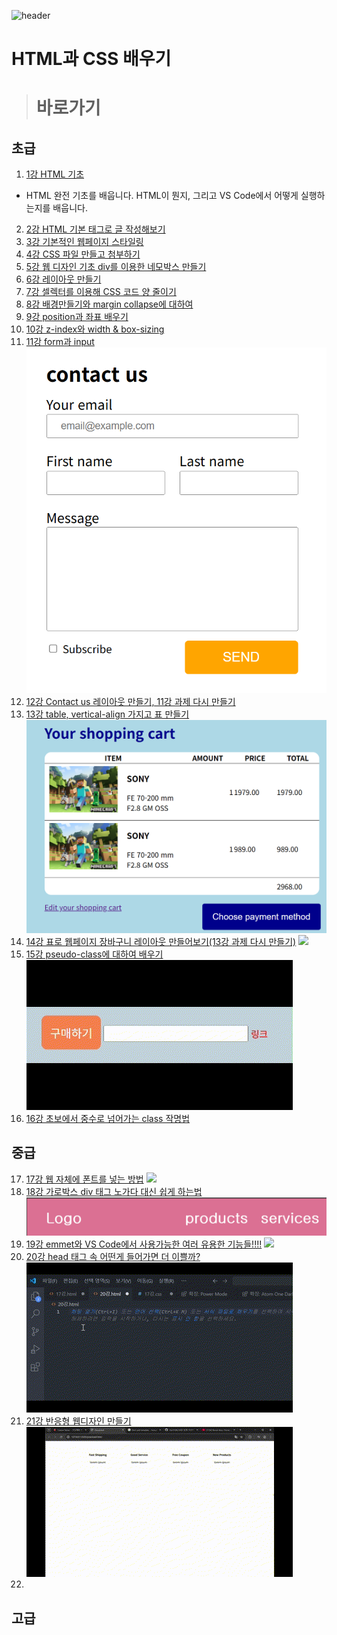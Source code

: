 ![header](https://capsule-render.vercel.app/api?type=shark&color=auto&height=300&section=header&text=HTML%20and%20CSS&fontSize=90)
# HTML과 CSS 배우기
> # 바로가기
## 초급
1. [1강 HTML 기초](./1강%20HTML%20기초/BasicHTML.md)
- HTML 완전 기초를 배웁니다. HTML이 뭔지, 그리고 VS Code에서 어떻게 실행하는지를 배웁니다.
2. [2강 HTML 기본 태그로 글 작성해보기](./2강%20HTML%20기본%20태그로%20글%20작성해보기/Lecture2.md)
3. [3강 기본적인 웹페이지 스타일링](./3강%20기본적인%20웹페이지%20스타일링/Lecture3.md)
4. [4강 CSS 파일 만들고 첨부하기](./4강%20CSS%20파일%20만들고%20첨부하기/Lecture4.md)
5. [5강 웹 디자인 기초 div를 이용한 네모박스 만들기](./5강%20웹%20디자인%20기초%20div를%20이용한%20네모박스%20만들기/Lecture5.md)
6. [6강 레이아웃 만들기](./6강%20레이아웃%20만들기/Lecture6.md)
7. [7강 셀렉터를 이용해 CSS 코드 양 줄이기](./7강%20셀렉터를%20이용해%20CSS%20코드%20양%20줄이기/Lecture7.md)
8. [8강 배경만들기와 margin collapse에 대하여](./8강%20배경%20만들기와%20margin%20collapse에%20대하여/Lecture8.md)
9.  [9강 position과 좌표 배우기](./9강%20position과%20좌표%20배우기/Lecture9.md)
10. [10강 z-index와 width & box-sizing](./10강%20z-index와%20width%20&%20box-sizing/Lecture10.md)
11. [11강 form과 input](./11강%20form과%20input/Lecture11.md)
![](./11강%20form과%20input/완성본(내꺼).png)
12. [12강 Contact us 레이아웃 만들기, 11강 과제 다시 만들기](./12강%20Contact%20us%20레이아웃%20만들기%20(과제%20완성본)/Lecture12.md)
13. [13강 table, vertical-align 가지고 표 만들기](./13강%20웹페이지에%20표%20만들기/Lecture13.md)
![](./13강%20웹페이지에%20표%20만들기/어렵다.png)
1.  [14강 표로 웹페이지 장바구니 레이아웃 만들어보기(13강 과제 다시 만들기)](./14강%20표로%20웹페이지%20장바구니%20레이아웃%20만들기/Lecture14.md)
![](./14강%20표로%20웹페이지%20장바구니%20레이아웃%20만들기/완성본.gif)
1.  [15강 pseudo-class에 대하여 배우기](./15강%20pseudo-class%20배우기/Lecture15.md)
![](./15강%20pseudo-class%20배우기/제목%20없는%20동영상%20-%20Clipchamp로%20제작.gif)
1.  [16강 초보에서 중수로 넘어가는 class 작명법](./16강%20초보에서%20중수로%20넘어가는%20class%20작명법/Lecture16.md)

## 중급

17. [17강 웹 자체에 폰트를 넣는 방법](./17강%20웹%20폰트%20넣는%20법/Lecture17.md)
![](./17강%20웹%20폰트%20넣는%20법/제목%20없는%20동영상%20-%20Clipchamp로%20제작%20(1).gif)
18. [18강 가로박스 div 태그 노가다 대신 쉽게 하는법](./18강%20쉽게%20가로박스%20만들기%20Flex%20box/Lecture17.md)
![](./18강%20쉽게%20가로박스%20만들기%20Flex%20box/3.png)
19.  [19강 emmet와 VS Code에서 사용가능한 여러 유용한 기능들!!!!](./19강%20emmet와%20부가기능들/Lecture19.md)
![](./19강%20emmet와%20부가기능들/제목%20없는%20동영상%20-%20Clipchamp로%20제작%20(2).gif)
20.  [20강 head 태그 속 어떤게 들어가면 더 이쁠까?](./20강%20head%20태그에%20들어갈%20내용들/Lecture20.md)
![](./20강%20head%20태그에%20들어갈%20내용들/제목%20없는%20동영상%20-%20Clipchamp로%20제작%20(3).gif)
21.  [21강 반응형 웹디자인 만들기](./21강%20반응형%20웹디자인%20해보기/Lecture21.md)
![](./21강%20반응형%20웹디자인%20해보기/제목%20없는%20동영상%20-%20Clipchamp로%20제작%20(3).gif)
22.  


## 고급